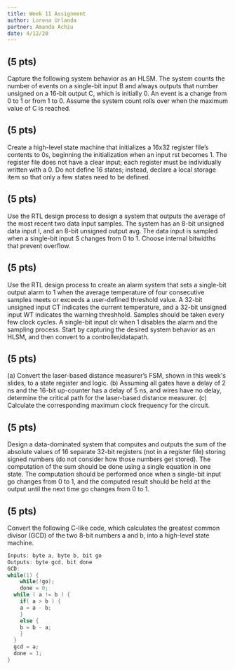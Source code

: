 ```yaml
---
title: Week 11 Assignment
author: Lorena Urlanda
partner: Amanda Achiu
date: 4/12/20
---
```

## (5 pts)
Capture the following system behavior as an HLSM. The system counts the number of events on a single-bit input B and always outputs that number unsigned on a 16-bit output C, which is initially 0. An event is a change from 0 to 1 or from 1 to 0. Assume the system count rolls over when the maximum value of C is reached.

## (5 pts)
Create a high-level state machine that initializes a 16x32 register file’s contents to 0s, beginning the initialization when an input rst becomes 1. The register file does not have a clear input; each register must be individually written with a 0. Do not define 16 states; instead, declare a local storage item so that only a few states need to be defined. 

## (5 pts)
 Use the RTL design process to design a system that outputs the average of the most recent two data input samples. The system has an 8-bit unsigned data input I, and an 8-bit unsigned output avg. The data input is sampled when a single-bit input S changes from 0 to 1. Choose internal bitwidths that prevent overflow. 

## (5 pts)
Use the RTL design process to create an alarm system that sets a single-bit output alarm to 1 when the average temperature of four consecutive samples meets or exceeds a user-defined threshold value. A 32-bit unsigned input CT indicates the current temperature, and a 32-bit unsigned input WT indicates the warning threshhold. Samples should be taken every few clock cycles. A single-bit input clr when 1 disables the alarm and the sampling process. Start by capturing the desired system behavior as an HLSM, and then convert to a controller/datapath.

## (5 pts)
(a) Convert the laser-based distance measurer’s FSM, shown in this week's slides, to a state register and logic. (b) Assuming all gates have a delay of 2 ns and the 16-bit up-counter has a delay of 5 ns, and wires have no delay, determine the critical path for the laser-based distance measurer. (c) Calculate the corresponding maximum clock frequency for the circuit.

## (5 pts)
Design a data-dominated system that computes and outputs the sum of the absolute values of 16 separate 32-bit registers (not in a register file) storing signed numbers (do not consider how those numbers get stored). The computation of the sum should be done using a single equation in one state. The computation should be performed once when a single-bit input go changes from 0 to 1, and the computed result should be held at the output until the next time go changes from 0 to 1.


## (5 pts)
Convert the following C-like code, which calculates the greatest common divisor (GCD) of the two 8-bit numbers a and b, into a high-level state machine.

```c
Inputs: byte a, byte b, bit go
Outputs: byte gcd, bit done
GCD:
while(1) {
	while(!go);
	done = 0;
  while ( a != b ) {
    if( a > b ) {
    a = a - b;
    }
    else {
    b = b - a;
    }
  }
  gcd = a;
  done = 1;
}
```

